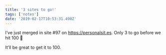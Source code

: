 ```yaml
---
title: '3 sites to go!'
tags: ['notes'] 
date: '2019-02-17T10:53:31.490Z'
---
```

I’ve just merged in site #97 on <https://personalsit.es>. Only 3 to go before we hit 100 🎉

It’ll be great to get it to 100. 